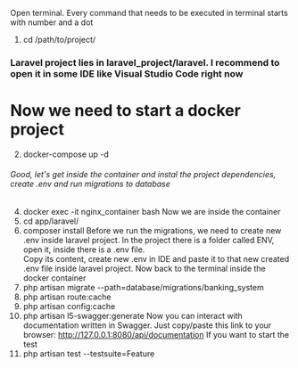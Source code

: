   Open terminal. Every command that needs to be executed in terminal starts with number and a dot
1. cd /path/to/project/ 
### Laravel project lies in laravel_project/laravel. I recommend to open it in some IDE like Visual Studio Code right now  
# Now we need to start a docker project  
2. docker-compose up -d 
###### Good, let's get inside the container and instal the project dependencies, create .env and run migrations to database 
4. docker exec -it nginx_container bash
Now we are inside the container
4. cd app/laravel/
5. composer install
Before we run the migrations, we need to create new .env inside laravel project. In the project there is a folder called ENV, open it, inside there is a .env file.    
Copy its content, create new .env in IDE and paste it to that new created .env file inside laravel project. Now back to the terminal inside the docker container  
6.  php artisan migrate --path=database/migrations/banking_system
7. php artisan route:cache
8. php artisan config:cache
9. php artisan l5-swagger:generate 
Now you can interact with documentation written in Swagger. Just copy/paste this link to your browser: http://127.0.0.1:8080/api/documentation 
If you want to start the test 
10.  php artisan test --testsuite=Feature
